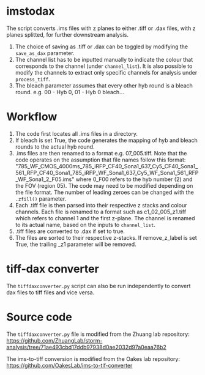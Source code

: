 # imstodax

The script converts .ims files with z planes to either .tiff or .dax files, with z planes splitted, for further downstream analysis. 

1. The choice of saving as .tiff or .dax can be toggled by modifying the `save_as_dax` parameter.
2. The channel list has to be inputted manually to indicate the colour that corresponds to the channel (under `channel_list`). It is also possible to modify the channels to extract only specific channels for analysis under `process_tiff`.
3. The bleach parameter assumes that every other hyb round is a bleach round. e.g. 00 - Hyb 0, 01 - Hyb 0 bleach...

# Workflow

1. The code first locates all .ims files in a directory.
2. If bleach is set True, the code generates the mapping of hyb and bleach rounds to the actual hyb round.
3. .ims files are then renamed to a format e.g. 07_005.tiff. Note that the code operates on the assumption that file names follow this format:
"785_WF_CMOS_4000ms_785_iRFP_CF40_Sona1_637_Cy5_CF40_Sona1_561_RFP_CF40_Sona1_785_iRFP_WF_Sona1_637_Cy5_WF_Sona1_561_RFP_WF_Sona1_2_F05.ims"
where 0_F00 refers to the hyb number (2) and the FOV (region 05). The code may need to be modified depending on the file format. The number of leading zeroes can be changed with the `.zfill()` parameter.
4. Each .tiff file is then parsed into their respective z stacks and colour channels. Each file is renamed to a format such as c1_02_005_z1.tiff which refers to channel 1 and the first z-plane. The channel is renamed to its actual name, based on the inputs to `channel_list`.
5. .tiff files are converted to .dax if set to true.
6. The files are sorted to their respective z-stacks. If remove_z_label is set True, the trailing _z1 parameter will be removed.

# tiff-dax converter

The `tiffdaxconverter.py` script can also be run independently to convert dax files to tiff files and vice versa.

# Source code

The `tiffdaxconverter.py` file is modified from the Zhuang lab repository: https://github.com/ZhuangLab/storm-analysis/tree/71ae493cbd17ddb97938d0ae2032d97a0eaa76b2

The ims-to-tiff conversion is modified from the Oakes lab repository: https://github.com/OakesLab/ims-to-tif-converter
